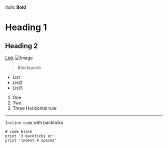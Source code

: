 *Italic*
**Bold**
# Heading 1
## Heading 2
[Link](http://a.com)
![Image](http://url/a.png)
> Blockquote
* List
* List2
* List3
1. One
2. Two
3. Three
Horizontal rule:
---
`Incline code` with backticks
```
# code block
print '3 backticks or'
print 'indent 4 spaces'
